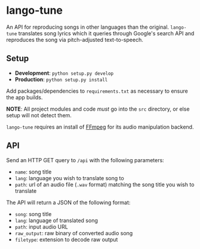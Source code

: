 # lango-tune
An API for reproducing songs in other languages than the original. `lango-tune` translates song lyrics which it queries through Google's search API and reproduces the song via pitch-adjusted text-to-speech.

## Setup

- **Development**: `python setup.py develop`
- **Production**: `python setup.py install`

Add packages/dependencies to `requirements.txt` as necessary to ensure the app builds.

__NOTE__: All project modules and code *must* go into the `src` directory, or else setup will not detect them.

`lango-tune` requires an install of [FFmpeg](https://www.ffmpeg.org/download.html) for its audio manipulation backend.

## API

Send an HTTP GET query to `/api` with the following parameters:

- `name`: song title
- `lang`: language you wish to translate song to
- `path`: url of an audio file (`.wav` format) matching the song title you wish to translate

The API will return a JSON of the following format:
- `song`: song title
- `lang`: language of translated song
- `path`: input audio URL
- `raw_output`: raw binary of converted audio song
- `filetype`: extension to decode raw output